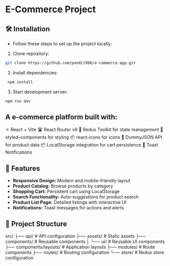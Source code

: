 # E-Commerce Project

## 🛠️ Installation
- Follow these steps to set up the project locally:

1. Clone repository:
```bash
git clone https://github.com/pandit986/e-commerce-app.git
```
2. Install dependencies:
```bash
 npm install
```
3. Start development server:
```bash
npm run dev
```

## A e-commerce platform built with:
⚛️ React + Vite
🛣️ React Router v6
🧺 Redux Toolkit for state management
💅 styled-components for styling
📦 react-icons for icons
📡 DummyJSON API for product data
📦 LocalStorage integration for cart persistence
🔔 Toast Notifications

## 🚀 Features

- **Responsive Design:** Modern and mobile-friendly layout
- **Product Catalog:** Browse products by category
- **Shopping Cart:** Persistent cart using LocalStorage
- **Search Functionality:** Auto-suggestions for product search
- **Product List Page:** Detailed listings with interactive UI
- **Notifications:** Toast messages for actions and alerts

## 📁 Project Structure
src/
├── api/                      # API configuration
├── assets/                   # Static assets
├── components/               # Reusable components
│   └── ui/                  # Reusable UI components
├── components/layouts/       # Application layouts
├── modules/                  # Route components
├── routes/                   # Routing configuration
└── store/                    # Redux store configuration


